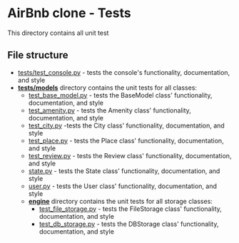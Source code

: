 # AirBnb clone - Tests
This directory contains all unit test
## File structure
- [tests/test_console.py](test/test_console.py) - tests the console's functionality, documentation, and style
- **[tests/models](tests/models)** directory contains the unit tests for all classes:
  - [test_base_model.py](tests/test_models/test_base_model.py) - tests the BaseModel class' functionality, documentation, and style
  - [test_amenity.py](tests/test_models/test_amenity.py) - tests the Amenity class' functionality, documentation, and style
  - [test_city.py](tests/test_models/test_city.py) -tests the City class' functionality, documentation, and style
  - [test_place.py](tests/test_models/test_place.py) - tests the Place class' functionality, documentation, and style
  - [test_review.py](tests/test_models/test_review.py) - tests the Review class' functionality, documentation, and style
  - [state.py](tests/test_models/test_state.py) - tests the State class' functionality, documentation, and style
  - [user.py](tests/test_models/test_user.py) - tests the User class' functionality, documentation, and style
  - **[engine](/tests/models/engine)** directory contains the unit tests for all storage classes:
    - [test_file_storage.py](tests/test_models/test_file_storage.py) - tests the FileStorage class' functionality, documentation, and style
    - [test_db_storage.py](tests/test_models/test_db_storage.py) - tests the DBStorage class' functionality, documentation, and style
